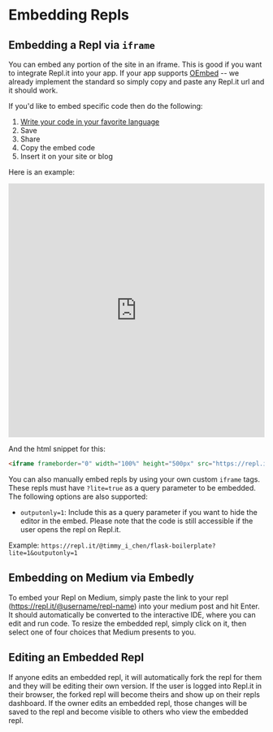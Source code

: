 # Embedding Repls

## Embedding a Repl via `iframe`

You can embed any portion of the site in an iframe. This is good if you want to
integrate Repl.it into your app. If your app supports [OEmbed](http://oembed.com/)
-- we already implement the standard so simply copy and paste any Repl.it url and
it should work.

If you'd like to embed specific code then do the following:

1. [Write your code in your favorite language](/languages)
2. Save
3. Share
4. Copy the embed code
5. Insert it on your site or blog

Here is an example:

<iframe frameborder="0" width="100%" height="500px" src="https://repl.it/@amasad/PitifulLastingWhoopingcrane?lite=true"></iframe>

And the html snippet for this:

```html
<iframe frameborder="0" width="100%" height="500px" src="https://repl.it/@amasad/PitifulLastingWhoopingcrane?lite=true"></iframe>
```

You can also manually embed repls by using your own custom `iframe` tags.
These repls must have `?lite=true` as a query parameter to be embedded.  The
following options are also supported:

* `outputonly=1`: Include this as a query parameter if you want to hide the
editor in the embed.  Please note that the code is still accessible if the
user opens the repl on Repl.it.

Example: `https://repl.it/@timmy_i_chen/flask-boilerplate?lite=1&outputonly=1`

## Embedding on Medium via Embedly

To embed your Repl on Medium, simply paste the link to your repl
(https://repl.it/@username/repl-name) into your medium post and hit Enter.
It should automatically be converted to the interactive IDE, where you can
edit and run code.  To resize the embedded repl, simply click on it, then
select one of four choices that Medium presents to you.

## Editing an Embedded Repl

If anyone edits an embedded repl, it will automatically fork the repl for them
and they will be editing their own version.  If the user is logged into Repl.it
in their browser, the forked repl will become theirs and show up on their repls
dashboard.  If the owner edits an embedded repl, those changes will be saved to
the repl and become visible to others who view the embedded repl.